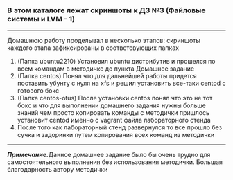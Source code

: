 <h3>В этом каталоге лежат скриншоты к ДЗ №3 (Файловые системы и LVM - 1)</h3>
<hr>
<p>Домашнюю работу проделывал в несколько этапов: скриншоты каждого этапа зафиксированы в соответсвующих папках</p>
<ol>
<li>(Папка ubuntu2210) Установил ubuntu дистрибутив и прошелся по всем командам в методичке до пункта Домашнее задание</li>
<li>(Папка centos) Понял что для дальнейшей работы придется поставить убунту с нуля на xfs и решил установить все-таки centod с готового бокс</li>
<li>(Папка centos-otus) После установки centos понял что это не тот бокс и что для выполнении домашнего задания нужны больше знаний чем просто копировать команды с методички пришлось установит centod именно с vagrant файла лабораторного стенда</li>
<li>После того как лабораторный стенд развернулся то все прошло без сучка и задоринки путем копирования всех команд из методички</li>
</ol>
<hr>
<p><i><b>Примечание.</b></i>Данное домашнее задание было бы очень трудно для самостоятельного выполнения без использования методички. Большая благодарность автору методички</p>

